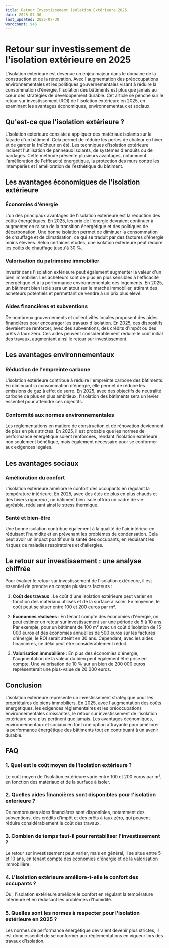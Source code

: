```yaml
---
title: Retour Investissement Isolation Extérieure 2025
date: 2025-07-30
last_updated: 2025-07-30
wordcount: 946
---
```


# Retour sur investissement de l'isolation extérieure en 2025

L'isolation extérieure est devenue un enjeu majeur dans le domaine de la construction et de la rénovation. Avec l'augmentation des préoccupations environnementales et les politiques gouvernementales visant à réduire la consommation d'énergie, l'isolation des bâtiments est plus que jamais au cœur des stratégies de développement durable. Cet article se penche sur le retour sur investissement (ROI) de l'isolation extérieure en 2025, en examinant les avantages économiques, environnementaux et sociaux.

## Qu'est-ce que l'isolation extérieure ?

L'isolation extérieure consiste à appliquer des matériaux isolants sur la façade d'un bâtiment. Cela permet de réduire les pertes de chaleur en hiver et de garder la fraîcheur en été. Les techniques d'isolation extérieure incluent l'utilisation de panneaux isolants, de systèmes d'enduits ou de bardages. Cette méthode présente plusieurs avantages, notamment l'amélioration de l'efficacité énergétique, la protection des murs contre les intempéries et l'amélioration de l'esthétique du bâtiment.

## Les avantages économiques de l'isolation extérieure

### Économies d'énergie

L'un des principaux avantages de l'isolation extérieure est la réduction des coûts énergétiques. En 2025, les prix de l'énergie devraient continuer à augmenter en raison de la transition énergétique et des politiques de décarbonation. Une bonne isolation permet de diminuer la consommation de chauffage et de climatisation, ce qui se traduit par des factures d'énergie moins élevées. Selon certaines études, une isolation extérieure peut réduire les coûts de chauffage jusqu'à 30 %.

### Valorisation du patrimoine immobilier

Investir dans l'isolation extérieure peut également augmenter la valeur d'un bien immobilier. Les acheteurs sont de plus en plus sensibles à l'efficacité énergétique et à la performance environnementale des logements. En 2025, un bâtiment bien isolé sera un atout sur le marché immobilier, attirant des acheteurs potentiels et permettant de vendre à un prix plus élevé.

### Aides financières et subventions

De nombreux gouvernements et collectivités locales proposent des aides financières pour encourager les travaux d'isolation. En 2025, ces dispositifs devraient se renforcer, avec des subventions, des crédits d'impôt ou des prêts à taux zéro. Ces aides peuvent considérablement réduire le coût initial des travaux, augmentant ainsi le retour sur investissement.

## Les avantages environnementaux

### Réduction de l'empreinte carbone

L'isolation extérieure contribue à réduire l'empreinte carbone des bâtiments. En diminuant la consommation d'énergie, elle permet de réduire les émissions de gaz à effet de serre. En 2025, avec des objectifs de neutralité carbone de plus en plus ambitieux, l'isolation des bâtiments sera un levier essentiel pour atteindre ces objectifs.

### Conformité aux normes environnementales

Les réglementations en matière de construction et de rénovation deviennent de plus en plus strictes. En 2025, il est probable que les normes de performance énergétique soient renforcées, rendant l'isolation extérieure non seulement bénéfique, mais également nécessaire pour se conformer aux exigences légales.

## Les avantages sociaux

### Amélioration du confort

L'isolation extérieure améliore le confort des occupants en régulant la température intérieure. En 2025, avec des étés de plus en plus chauds et des hivers rigoureux, un bâtiment bien isolé offrira un cadre de vie agréable, réduisant ainsi le stress thermique.

### Santé et bien-être

Une bonne isolation contribue également à la qualité de l'air intérieur en réduisant l'humidité et en prévenant les problèmes de condensation. Cela peut avoir un impact positif sur la santé des occupants, en réduisant les risques de maladies respiratoires et d'allergies.

## Le retour sur investissement : une analyse chiffrée

Pour évaluer le retour sur investissement de l'isolation extérieure, il est essentiel de prendre en compte plusieurs facteurs :

1. **Coût des travaux** : Le coût d'une isolation extérieure peut varier en fonction des matériaux utilisés et de la surface à isoler. En moyenne, le coût peut se situer entre 100 et 200 euros par m².

2. **Économies réalisées** : En tenant compte des économies d'énergie, on peut estimer un retour sur investissement sur une période de 5 à 10 ans. Par exemple, pour un bâtiment de 100 m² avec un coût d'isolation de 15 000 euros et des économies annuelles de 500 euros sur les factures d'énergie, le ROI serait atteint en 30 ans. Cependant, avec les aides financières, ce délai peut être considérablement réduit.

3. **Valorisation immobilière** : En plus des économies d'énergie, l'augmentation de la valeur du bien peut également être prise en compte. Une valorisation de 10 % sur un bien de 200 000 euros représenterait une plus-value de 20 000 euros.

## Conclusion

L'isolation extérieure représente un investissement stratégique pour les propriétaires de biens immobiliers. En 2025, avec l'augmentation des coûts énergétiques, les exigences réglementaires et les préoccupations environnementales croissantes, le retour sur investissement de l'isolation extérieure sera plus pertinent que jamais. Les avantages économiques, environnementaux et sociaux en font une option attrayante pour améliorer la performance énergétique des bâtiments tout en contribuant à un avenir durable.

## FAQ

### 1. Quel est le coût moyen de l'isolation extérieure ?

Le coût moyen de l'isolation extérieure varie entre 100 et 200 euros par m², en fonction des matériaux et de la surface à isoler.

### 2. Quelles aides financières sont disponibles pour l'isolation extérieure ?

De nombreuses aides financières sont disponibles, notamment des subventions, des crédits d'impôt et des prêts à taux zéro, qui peuvent réduire considérablement le coût des travaux.

### 3. Combien de temps faut-il pour rentabiliser l'investissement ?

Le retour sur investissement peut varier, mais en général, il se situe entre 5 et 10 ans, en tenant compte des économies d'énergie et de la valorisation immobilière.

### 4. L'isolation extérieure améliore-t-elle le confort des occupants ?

Oui, l'isolation extérieure améliore le confort en régulant la température intérieure et en réduisant les problèmes d'humidité.

### 5. Quelles sont les normes à respecter pour l'isolation extérieure en 2025 ?

Les normes de performance énergétique devraient devenir plus strictes, il est donc essentiel de se conformer aux réglementations en vigueur lors des travaux d'isolation.